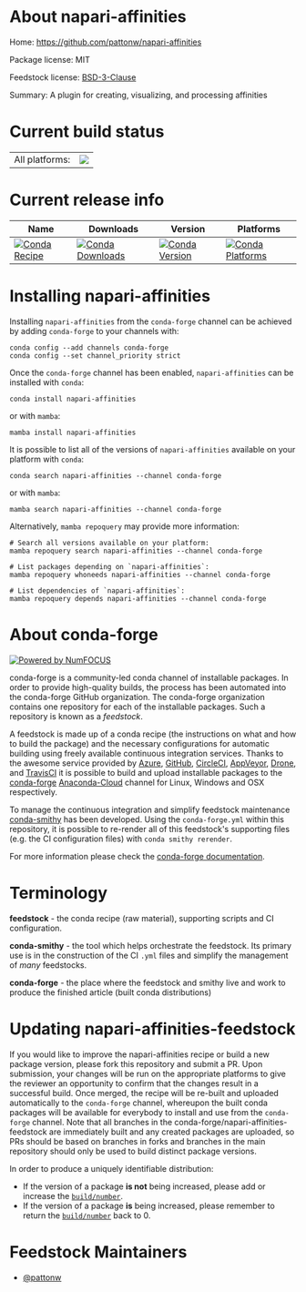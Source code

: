 About napari-affinities
=======================

Home: https://github.com/pattonw/napari-affinities

Package license: MIT

Feedstock license: [BSD-3-Clause](https://github.com/conda-forge/napari-affinities-feedstock/blob/main/LICENSE.txt)

Summary: A plugin for creating, visualizing, and processing affinities

Current build status
====================


<table><tr><td>All platforms:</td>
    <td>
      <a href="https://dev.azure.com/conda-forge/feedstock-builds/_build/latest?definitionId=17334&branchName=main">
        <img src="https://dev.azure.com/conda-forge/feedstock-builds/_apis/build/status/napari-affinities-feedstock?branchName=main">
      </a>
    </td>
  </tr>
</table>

Current release info
====================

| Name | Downloads | Version | Platforms |
| --- | --- | --- | --- |
| [![Conda Recipe](https://img.shields.io/badge/recipe-napari--affinities-green.svg)](https://anaconda.org/conda-forge/napari-affinities) | [![Conda Downloads](https://img.shields.io/conda/dn/conda-forge/napari-affinities.svg)](https://anaconda.org/conda-forge/napari-affinities) | [![Conda Version](https://img.shields.io/conda/vn/conda-forge/napari-affinities.svg)](https://anaconda.org/conda-forge/napari-affinities) | [![Conda Platforms](https://img.shields.io/conda/pn/conda-forge/napari-affinities.svg)](https://anaconda.org/conda-forge/napari-affinities) |

Installing napari-affinities
============================

Installing `napari-affinities` from the `conda-forge` channel can be achieved by adding `conda-forge` to your channels with:

```
conda config --add channels conda-forge
conda config --set channel_priority strict
```

Once the `conda-forge` channel has been enabled, `napari-affinities` can be installed with `conda`:

```
conda install napari-affinities
```

or with `mamba`:

```
mamba install napari-affinities
```

It is possible to list all of the versions of `napari-affinities` available on your platform with `conda`:

```
conda search napari-affinities --channel conda-forge
```

or with `mamba`:

```
mamba search napari-affinities --channel conda-forge
```

Alternatively, `mamba repoquery` may provide more information:

```
# Search all versions available on your platform:
mamba repoquery search napari-affinities --channel conda-forge

# List packages depending on `napari-affinities`:
mamba repoquery whoneeds napari-affinities --channel conda-forge

# List dependencies of `napari-affinities`:
mamba repoquery depends napari-affinities --channel conda-forge
```


About conda-forge
=================

[![Powered by
NumFOCUS](https://img.shields.io/badge/powered%20by-NumFOCUS-orange.svg?style=flat&colorA=E1523D&colorB=007D8A)](https://numfocus.org)

conda-forge is a community-led conda channel of installable packages.
In order to provide high-quality builds, the process has been automated into the
conda-forge GitHub organization. The conda-forge organization contains one repository
for each of the installable packages. Such a repository is known as a *feedstock*.

A feedstock is made up of a conda recipe (the instructions on what and how to build
the package) and the necessary configurations for automatic building using freely
available continuous integration services. Thanks to the awesome service provided by
[Azure](https://azure.microsoft.com/en-us/services/devops/), [GitHub](https://github.com/),
[CircleCI](https://circleci.com/), [AppVeyor](https://www.appveyor.com/),
[Drone](https://cloud.drone.io/welcome), and [TravisCI](https://travis-ci.com/)
it is possible to build and upload installable packages to the
[conda-forge](https://anaconda.org/conda-forge) [Anaconda-Cloud](https://anaconda.org/)
channel for Linux, Windows and OSX respectively.

To manage the continuous integration and simplify feedstock maintenance
[conda-smithy](https://github.com/conda-forge/conda-smithy) has been developed.
Using the ``conda-forge.yml`` within this repository, it is possible to re-render all of
this feedstock's supporting files (e.g. the CI configuration files) with ``conda smithy rerender``.

For more information please check the [conda-forge documentation](https://conda-forge.org/docs/).

Terminology
===========

**feedstock** - the conda recipe (raw material), supporting scripts and CI configuration.

**conda-smithy** - the tool which helps orchestrate the feedstock.
                   Its primary use is in the construction of the CI ``.yml`` files
                   and simplify the management of *many* feedstocks.

**conda-forge** - the place where the feedstock and smithy live and work to
                  produce the finished article (built conda distributions)


Updating napari-affinities-feedstock
====================================

If you would like to improve the napari-affinities recipe or build a new
package version, please fork this repository and submit a PR. Upon submission,
your changes will be run on the appropriate platforms to give the reviewer an
opportunity to confirm that the changes result in a successful build. Once
merged, the recipe will be re-built and uploaded automatically to the
`conda-forge` channel, whereupon the built conda packages will be available for
everybody to install and use from the `conda-forge` channel.
Note that all branches in the conda-forge/napari-affinities-feedstock are
immediately built and any created packages are uploaded, so PRs should be based
on branches in forks and branches in the main repository should only be used to
build distinct package versions.

In order to produce a uniquely identifiable distribution:
 * If the version of a package **is not** being increased, please add or increase
   the [``build/number``](https://docs.conda.io/projects/conda-build/en/latest/resources/define-metadata.html#build-number-and-string).
 * If the version of a package **is** being increased, please remember to return
   the [``build/number``](https://docs.conda.io/projects/conda-build/en/latest/resources/define-metadata.html#build-number-and-string)
   back to 0.

Feedstock Maintainers
=====================

* [@pattonw](https://github.com/pattonw/)

